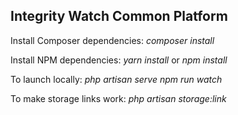 ## Integrity Watch Common Platform

Install Composer dependencies:
*composer install*

Install NPM dependencies:
*yarn install* or *npm install*

To launch locally:
*php artisan serve*
*npm run watch*

To make storage links work: 
*php artisan storage:link*